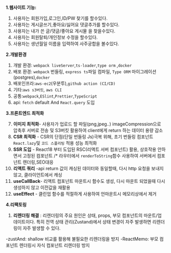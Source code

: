**1.웹사이트 기능:**

1. 사용자는 회원가입,로그인,ID/PW 찾기를 할수있다.
2. 사용자는 게시글쓰기,좋아요/싫어요 댓글추가를 할수있다.
3. 사용자는 내가 쓴 글/댓글/좋아요 게시물 을 찾을수있다.
4. 사용자는 회원탈퇴/개인정보 수정을 할수있다.
5. 사용자는 생년월일 이름을 입력하여 사주궁합을 볼수있다.

**2.개발환경**

1. 개발 환경: `webpack liveServer`,`ts-loader`,`type orm` ,`docker`
2. 배포 환경: `webpack` 번들링, `express ts`파일 컴파일, `Type ORM` 마이그레이션(postgres),`docker`
3. 배포인프라:`aws-ec2`(우분투),`github action (CI/CD)`
4. 기타:`aws s3버킷`, `aws CLI`
5. 공통:`webpack`,`ESlint`,`Prettier`,`TypeScript`
6. api: `fetch` default And `React.query` 도입

**3.프론트엔드 최적화**

7. **이미지 최적화**- 사용자가 업로드 할 파일(png,jpeg..) imageCompression으로 압축후 서버로 전송 및 S3버킷 활용하여 client에게 return 하는 데이터 용량 감소
8. **CSR 최적화** - CSR의 단점(단일 번들링 Js)극복 위해, 초기 번들링 컴포넌트 `React.lazy`및 `코드 스플리팅` 적용 성능 최적화
9. **SSR 도입** - React18 부터 도입된 RSC(리액트 서버 컴포넌트) 활용, 상호작용 안하면서 고정된 컴포넌트 /\* 라우터에서 `renderToString`함수 사용하여 서버에서 컴포넌트 렌더링,SEO대응
10. **리액트 쿼리** -api return 값이 캐싱된 데이터와 동일할때, 다시 http 요청을 보내지 않고, 클라이언트에서 캐싱
11. **useCallBack**- 리액트 컴포넌트 마운트시 함수도 생성, 다시 마운트 되었을때 다시 생성하지 않고 이전값을 재활용
12. **useEffect** - 클린업 함수를 적절하게 사용하여 언마운트시 메모리상에서 제거

**4.리팩토링**

1. **리렌더링 해결** : 리렌더링의 주요 원인은 상태, props, 부모 컴포넌트의 마운트/업데이트이다. 특히 전역 상태 관리(Zustand)에서 상태 변경이 자주 발생하면 리렌더링이 자주 발생할 수 있다.

-zustAnd: shallow 비교를 활용해 불필요한 리렌더링을 방지
-ReactMemo: 부모 컴포넌트 렌더링시 자식 컴포넌트 리렌더링 방지
